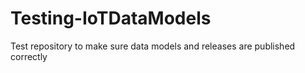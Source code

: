 # Testing-IoTDataModels
Test repository to make sure data models and releases are published correctly
